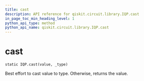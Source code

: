 ```yaml
---
title: cast
description: API reference for qiskit.circuit.library.IQP.cast
in_page_toc_min_heading_level: 1
python_api_type: method
python_api_name: qiskit.circuit.library.IQP.cast
---
```


# cast

<span id="qiskit.circuit.library.IQP.cast" />

`static IQP.cast(value, _type)`

Best effort to cast value to type. Otherwise, returns the value.

